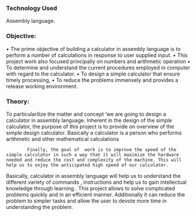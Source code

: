### Technology Used
Assembly language.

### Objective:
•	The prime objective of building a calculator in assembly language  is to perform a number of calculations in response to user supplied input.
•	This project work also focused principally on numbers and arithmetic operation
•	To determine and understand the current procedures employed in computer with regard to the calculator.
•	To design a simple calculator that ensure timely processing,
•	To reduce the problems immensely and provides a release working environment.

### Theory: 
 To particularilize the matter and concept ‘we are going to design a calculator in assembly language.  Inherent in the design of the simple  calculator, the purpose of this project is to provide on overview of the simple design calculator. Basically a calculator is a person who performs arithmetic and other mathematical calculations 
           
            Finally, the goal of  work is to improve the speed of the simple calculator in such a way that it will maximize the hardware needed and reduce the cost and complexity of the machine. This will help us to enjoy the anticipated high speed of our calculator.
Basically, calculator in assembly language will help us to understand the different variety of commands , instructions and help us to gain intellectual knowledge through learning .
This project allows to solve complicated problems quickly and in an efficient manner. Additionally it can reduce the problem to simpler tasks and allow the user to devote more time in understanding the problem.
